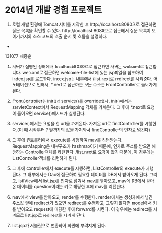 2014년 개발 경험 프로젝트
=========

1. 로컬 개발 환경에 Tomcat 서버를 시작한 후 http://localhost:8080으로 접근하면 질문 목록을 확인할 수 있다. http://localhost:8080으로 접근해서 질문 목록이 보이기까지의 소스 코드의 호출 순서 및 흐름을 설명하라.

* 

131077 채종운
1. 서버가 실행된 상태에서 localhost:8080으로 접근하면 서버는 web.xml로 접근합니다. web.xml로 접근하면 welcome-file-list에 있는 jsp파일을 참조하여 index.jsp를 로드한다. index.jsp는 내부에서 /list.next로 redirect를 시켜준다. 어노테이션으로 인해서, *.next로 접근하는 모든 주소는 FrontController로 들어가게 된다.

2. FrontController는 init()과 service()를 override했다. init()에서는 servletContext에서 RequestMapping 객체를 가져온다. 그 후에 *.next로 요청이 들어오면 service()메서드가 실행된다.

3. service()에서는 요청을 한 url을 가져온다. 가져온 url로 findController를 시행한다.(이 때 시작부터 ? 앞까지의 값을 가져와서 findController의 인자로 넘긴다)

4. 그 후에 컨트롤러에서 execute를 시행하여 mav를 리턴받는다. RequestMapping은 내부구조가 hashmap이기 때문에, 인자로 주소를
받으면 해당하는 Controller객체를 리턴한다. /list.next로 요청이 왔기 때문에, 이 경우에는 ListController객체를 리턴하게 된다.

5. 그 후에 controller에서 execute를 시행하면, ListController의 execute가 시행된다. 그 내부에서는 Dao에 접근하여 필요한 데이터를 DB에서 받아오게 된다. 그리고, jstlView에서 list.jsp를 인자로 넘겨서 mav를 받아오고, mav에 DB에서 받아온 데이터를 question이라는 키로 매핑한 후에 mav를 리턴한다.

6. mav에서 view를 받아오고, render를 수행한다. render에서는 생성자에서 넘긴 주소값 앞에 redirect가 있으면 redirect를 수행하고, 그렇지 않다면 model에서 키를 받아오고 request에 매핑한 후에 forward를 시킨다.
이 경우에는 redirect를 시키므로 list.jsp로 redirect를 시키게 된다.

7. list.jsp가 서블릿으로 변환되어 화면에 뿌려지게 된다.

